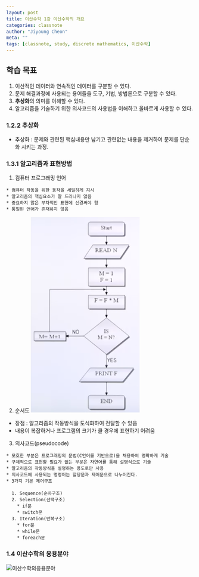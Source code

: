 ```yaml
---
layout: post
title: 이산수학 1강 이산수학의 개요
categories: classnote
author: "Jiyoung Cheon"
meta: ""
tags: [classnote, study, discrete mathematics, 이산수학]
---
```


## 학습 목표

1. 이산적인 데이터와 연속적인 데이터를 구분할 수 있다.
2. 문제 해결과정에 사용되는 용어들을 도구, 기법, 방법론으로 구분할 수 있다.
3. **추상화**의 의미를 이해할 수 있다.
4. 알고리즘을 기술하기 위한 의사코드의 사용법을 이해하고 올바르게 사용할 수 있다.


### 1.2.2 추상화

* 추상화 : 문제와 관련된 핵심내용만 남기고 관련없는 내용을 제거하여 문제를 단순화 시키는 과정.

### 1.3.1 알고리즘과 표현방법

  1. 컴퓨터 프로그래밍 언어

    * 컴퓨터 작동을 위한 동작을 세밀하게 지시
    * 알고리즘의 핵심요소가 잘 드러나지 않음
    * 중요하지 않은 부차적인 표현에 신경써야 함
    * 통일된 언어가 존재하지 않음

  2. 순서도
![Flowchart](assets/images/flowchart.png)

   * 장점 : 알고리즘의 작동방식을 도식화하여 전달할 수 있음
   * 내용이 복잡하거나 프로그램의 크기가 클 경우에 표현하기 어려움

  3. 의사코드(pseudocode)

    * 모호한 부분은 프로그래밍의 문법(C언어를 기반으로)을 채용하여 명확하게 기술
    * 구체적으로 표현할 필요가 없는 부분은 자연어를 통해 설명식으로 기술
    * 알고리즘의 작동방식을 설명하는 용도로만 사용
    * 의사코드에 사용되는 명령어는 할당문과 제어문으로 나누어진다.
    * 3가지 기본 제어구조

      1. Sequence(순차구조)
      2. Selection(선택구조)
        * if문
        * switch문
      3. Iteration(반복구조)
        * for문
        * while문
        * foreach문

### 1.4 이산수학의 응용분야

![이산수학의응용분야](assets/images/이산수학의응용분야.png)
